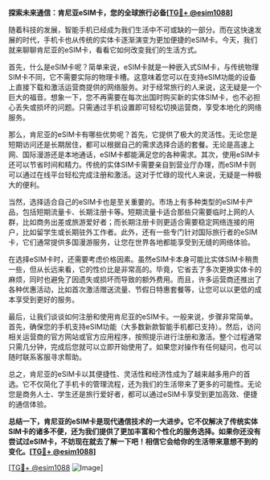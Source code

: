 **探索未来通信：肯尼亚eSIM卡，您的全球旅行必备[[TG💪+ @esim1088](https://t.me/s/esim1088)]**

随着科技的发展，智能手机已经成为我们生活中不可或缺的一部分。而在这快速发展的时代，手机卡也从传统的实体卡逐渐演变为更加便捷的eSIM卡。今天，我们就来聊聊肯尼亚的eSIM卡，看看它如何改变我们的生活方式。

首先，什么是eSIM卡呢？简单来说，eSIM卡就是一种嵌入式SIM卡，与传统物理SIM卡不同，它不需要实际的物理卡槽。这意味着您可以在支持eSIM功能的设备上直接下载和激活运营商提供的网络服务。对于经常旅行的人来说，这无疑是一个巨大的福音。想象一下，您不再需要在每次出国时购买新的实体SIM卡，也不必担心丢失或损坏的问题。只需通过手机设置即可轻松切换运营商，享受本地化的网络服务。

那么，肯尼亚的eSIM卡有哪些优势呢？首先，它提供了极大的灵活性。无论您是短期访问还是长期居住，都可以根据自己的需求选择合适的套餐。无论是高速上网、国际漫游还是本地通话，eSIM卡都能满足您的各种需求。其次，使用eSIM卡还可以节省时间和精力。传统的实体SIM卡需要亲自到营业厅办理，而eSIM卡则可以通过在线平台轻松完成注册和激活。这对于忙碌的现代人来说，无疑是一种极大的便利。

当然，选择适合自己的eSIM卡也是至关重要的。市场上有多种类型的eSIM卡产品，包括短期流量卡、长期注册卡等。短期流量卡适合那些只需要临时上网的人群，比如商务出差或旅游爱好者；而长期注册卡则更适合需要稳定网络连接的用户，比如留学生或长期驻外工作者。此外，还有一些专门针对国际旅行者的eSIM卡，它们通常提供多国漫游服务，让您在世界各地都能享受到无缝的网络体验。

在选择eSIM卡时，还需要考虑价格因素。虽然eSIM卡本身可能比实体SIM卡稍贵一些，但从长远来看，它的性价比是非常高的。毕竟，它省去了多次更换实体卡的麻烦，同时也避免了因遗失或损坏而导致的额外费用。而且，许多运营商还推出了各种优惠活动，比如首次激活赠送流量、节假日特惠套餐等，让您可以以更低的成本享受到更好的服务。

最后，让我们谈谈如何注册和使用肯尼亚的eSIM卡。一般来说，步骤非常简单。首先，确保您的手机支持eSIM功能（大多数新款智能手机都已支持）。然后，访问相关运营商的官方网站或官方应用程序，按照提示进行注册和激活。整个过程通常只需几分钟，完成后您就可以立即开始使用了。如果您对操作有任何疑问，也可以随时联系客服寻求帮助。

总之，肯尼亚的eSIM卡以其便捷性、灵活性和经济性成为了越来越多用户的首选。它不仅简化了手机卡的管理流程，还为我们的生活带来了更多的可能性。无论您是商务人士、学生还是旅行爱好者，都可以通过eSIM卡享受到更加高效、便捷的通信体验。

**总结一下，肯尼亚的eSIM卡是现代通信技术的一大进步。它不仅解决了传统实体SIM卡的诸多不便，还为我们提供了更加丰富和个性化的服务选择。如果你还没有尝试过eSIM卡，不妨现在就去了解一下吧！相信它会给你的生活带来意想不到的变化。[[TG💪+ @esim1088](https://t.me/s/esim1088)]**

[[TG💪+ @esim1088](https://t.me/s/esim1088) ![Image](https://i.postimg.cc/4NQfJmqS/Snipaste-2025-05-13-00-14-12.png)]